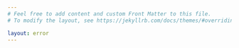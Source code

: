 ```yaml
---
# Feel free to add content and custom Front Matter to this file.
# To modify the layout, see https://jekyllrb.com/docs/themes/#overriding-theme-defaults

layout: error
---
```

